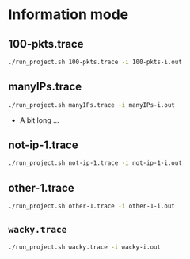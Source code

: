 # Information mode

## 100-pkts.trace
```bash
./run_project.sh 100-pkts.trace -i 100-pkts-i.out
```

## manyIPs.trace
```bash
./run_project.sh manyIPs.trace -i manyIPs-i.out
```
- A bit long ...

## not-ip-1.trace
```bash
./run_project.sh not-ip-1.trace -i not-ip-1-i.out
```

## other-1.trace
```bash
./run_project.sh other-1.trace -i other-1-i.out
```

## `wacky.trace`
```bash
./run_project.sh wacky.trace -i wacky-i.out
```

